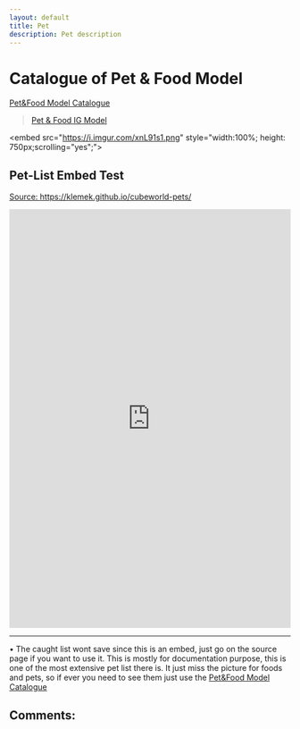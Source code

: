 ```yaml
---
layout: default
title: Pet
description: Pet description
---
```

# Catalogue of Pet & Food Model

[Pet&Food Model Catalogue](https://imgur.com/a/DbxyhwB)

<blockquote class="imgur-embed-pub" lang="en" data-id="a/DbxyhwB" data-context="false" ><a href="//imgur.com/a/DbxyhwB">Pet &amp; Food IG Model</a></blockquote><script async src="//s.imgur.com/min/embed.js" charset="utf-8" style="height: 500px; width: 540px; margin: 10px 0px; padding: 0px;"></script>

<embed src="https://i.imgur.com/xnL91s1.png" style="width:100%; height: 750px;scrolling="yes";">

## Pet-List Embed Test

[Source: https://klemek.github.io/cubeworld-pets/ ](https://klemek.github.io/cubeworld-pets/)

<embed src="https://klemek.github.io/cubeworld-pets/" style="width:100%; height: 750px;">

_________________ 

&bull; The caught list wont save since this is an embed, just go on the source page if you want to use it. This is mostly for documentation purpose, this is one of the most extensive pet list there is. It just miss the picture for foods and pets, so if ever you need to see them just use the [Pet&Food Model Catalogue](https://imgur.com/a/DbxyhwB)

## Comments:

<script src="https://utteranc.es/client.js"
        repo="Paroyer/Comment" 
        issue-term="pathname"
        theme="github-dark"
        label="Comment"
        crossorigin="anonymous"
        async>
</script>  
